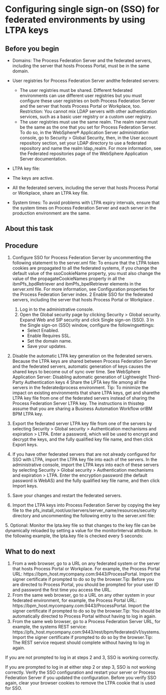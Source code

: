 # Configuring single sign-on (SSO) for federated environments by using LTPA keys

## Before you begin

- Domains: The Process Federation Server and the
federated servers, including the server that hosts Process Portal, must be in the same domain.
- User registries for Process Federation Server andthe federated servers:
    - The user registries must be shared. Different federated environments can use different user
registries but you must configure these user registries on both Process Federation Server and the server
that hosts Process Portal or
Workplace, too. Restriction: You cannot mix LDAP servers with other authentication services, such as a basic
user registry or a custom user registry.
    - The user registries must use the same realm. The realm name must be the same as the one that you
set for Process Federation Server. To do so, in the WebSphere® Application
Server administration console, go
to Security > Global Security,
then, in the User account repository section, set your LDAP directory to use
a federated repository and name the realm ldap\_realm. For more information,
see the Federated repositories page of the WebSphere Application
Server documentation.
- LTPA key file:

- The keys are active.
- All the federated servers, including the server that hosts Process Portal or Workplace, share an LTPA key
file.
- System times: To avoid problems with LTPA expiry intervals, ensure that the system times on
Process Federation Server and each server in the
production environment are the same.

## About this task

## Procedure

1. Configure SSO for Process Federation Server
by uncommenting the following statement to the server.xml file:
<webAppSecurity allowLogoutPageRedirectToAnyHost="false" ssoDomainNames="domain.mycompany.com" ssoCookieName="LtpaToken2" ssoRequiresSSL="true" ssoUseDomainFromURL="true"/>To
ensure that the LTPA token cookies are propagated to all the federated systems, if you change the
default value of the ssoCookieName property, you must also change the value of the
propagateCookieNames property in all the ibmPfs\_bpdRetriever and
ibmPfs\_bpelRetriever elements in the server.xml file. For more
information, see Configuration properties for the Process Federation Server index.
2 Enable SSO for the federated servers, including the server that hosts Process Portal or Workplace .
    1. Log in to the administrative console.
    2. Open the Global security page by clicking
Security > Global security.
Expand Web and SIP security and click Single sign-on
(SSO).
    3 In the Single sign-on (SSO) window, configure the followingsettings:
        - Select Enabled.
        - Enable Requires SSL.
        - Set the domain name.
        - Save your updates.
3. Disable the automatic LTPA key generation on the federated servers.
Because the LTPA keys are shared between Process Federation Server and the
federated servers, automatic generation of keys causes the shared keys to become out of sync over
time. See WebSphere Application
Server:
Disabling automatic generation of Lightweight Third-Party Authentication keys
4 Share the LPTA key file among all the servers in the federatedprocess environment. Tip: To minimize the impact on existing environments that share LTPA keys, get and sharethe LTPA key file from one of the federated servers instead of sharing the Process Federation Server LTPA key. The instructions in thisstep assume that you are sharing a Business Automation Workflow orIBM BPM LTPA key.

1. Export the federated server LTPA key file from one of the servers by selecting Security > Global security > Authentication mechanisms and expiration > LTPA. Enter a password, which will be used to encrypt and
decrypt the keys, and the fully qualified key file name, and then click Export
keys.
2. If you have other federated servers that are not already configured for SSO with LTPA,
import the LTPA key file into each of the servers. 
In the administrative console, import the LTPA keys into each of these servers by selecting Security > Global security > Authentication mechanisms and expiration > LTPA. Enter the encryption password (the default password is
WebAS) and the fully qualified key file name, and then click Import
keys.
3. Save your changes and restart the federated servers.
4. Import the LTPA keys into Process Federation Server by
copying the key file to the pfs\_install\_root/usr/servers/server\_name/resources/security directory
and uncommenting the following entry to the server.xml file:
<ltpa keysFileName="pfs\_install\_root/usr/servers/server\_name/resources/security/yourLTPAKeysFileName.keys" keysPassword="keys\_Password"/>
5. Optional: Monitor the lpta.key file
so that changes to the key file can be dynamically reloaded by setting
a value for the monitorInterval attribute. 
In the following example, the lpta.key file
is checked every 5 seconds:<ltpa keysFileName="yourLTPAKeysFileName.keys" keysPassword="keys\_Password" expiration="120" monitorInterval="5s" />

## What to do next

1. From a web browser, go to a URL on any federated system or the server that hosts Process Portal or Workplace. For example, the
Process Portal URL:
https://bpm\_host.mycompany.com:9443/ProcessPortal. Import the
signer certificate if prompted to do so by the browser.Tip: Before you are directed to
Process Portal, you should
be prompted for your user ID and password the first time you access the URL.
2. From the same web browser, go to a URL on any other system in your federated environment, for
example, the Process Portal URL:
https://bpm\_host.mycompany.com:9443/ProcessPortal. Import the
signer certificate if prompted to do so by the browser.Tip: You should be automatically
directed to Process Portal without having to log in
again.
3. From the same web browser, go to a Process Federation Server URL, for example, the systems REST
service:
https://pfs\_host.mycompany.com:9443/rest/bpm/federated/v1/systems.
Import the signer certificate if prompted to do so by the browser.Tip: The REST service
request should complete without having to log in again.

If you are not prompted to log in at steps 2 and 3, SSO is working correctly.

If you
are prompted to log in at either step 2 or step 3, SSO is not working correctly. Verify the SSO
configuration and restart your server or Process Federation Server if you updated the configuration.
Before you verify SSO again, clear your browser cookies to remove the LTPA cookie that is used for
SSO.